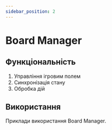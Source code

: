 ```yaml
---
sidebar_position: 2
---
```


# Board Manager

## Функціональність

1. Управління ігровим полем
2. Синхронізація стану
3. Обробка дій

## Використання

Приклади використання Board Manager.
